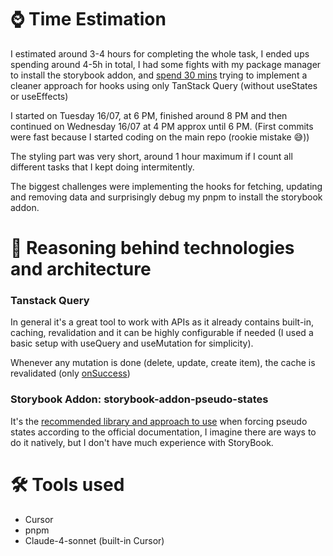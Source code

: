 # ⌚ Time Estimation

I estimated around 3-4 hours for completing the whole task, I ended ups spending around 4-5h in total, I had some fights with my package manager to install the storybook addon, and [spend 30 mins](https://github.com/emeconsal/assignments-react/commit/77a3c1d958970754cd5acbe8d408289a2f0bd8d1) trying to implement a cleaner approach for hooks using only TanStack Query (without useStates or useEffects)

I started on Tuesday 16/07, at 6 PM, finished around 8 PM and then continued on Wednesday 16/07 at 4 PM approx until 6 PM.
(First commits were fast because I started coding on the main repo (rookie mistake 😅))

The styling part was very short, around 1 hour maximum if I count all different tasks that I kept doing intermitently.

The biggest challenges were implementing the hooks for fetching, updating and removing data and surprisingly debug my pnpm to install the storybook addon.

# 🧠 Reasoning behind technologies and architecture

### Tanstack Query

In general it's a great tool to work with APIs as it already contains built-in, caching, revalidation and it can be highly configurable if needed (I used a basic setup with useQuery and useMutation for simplicity).

Whenever any mutation is done (delete, update, create item), the cache is revalidated (only [onSuccess](client/src/hooks/useCreateItem.ts#23))

### Storybook Addon: storybook-addon-pseudo-states

It's the [recommended library and approach to use](https://storybook.js.org/addons/storybook-addon-pseudo-states) when forcing pseudo states according to the official documentation, I imagine there are ways to do it natively, but I don't have much experience with StoryBook.

# 🛠️ Tools used

-   Cursor
-   pnpm
-   Claude-4-sonnet (built-in Cursor)
